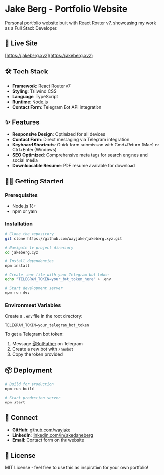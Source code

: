 # Jake Berg - Portfolio Website

Personal portfolio website built with React Router v7, showcasing my work as a Full Stack Developer.

## 🚀 Live Site

[https://jakeberg.xyz](https://jakeberg.xyz)

## 🛠 Tech Stack

- **Framework**: React Router v7
- **Styling**: Tailwind CSS
- **Language**: TypeScript
- **Runtime**: Node.js
- **Contact Form**: Telegram Bot API integration

## ✨ Features

- **Responsive Design**: Optimized for all devices
- **Contact Form**: Direct messaging via Telegram integration
- **Keyboard Shortcuts**: Quick form submission with Cmd+Return (Mac) or Ctrl+Enter (Windows)
- **SEO Optimized**: Comprehensive meta tags for search engines and social media
- **Downloadable Resume**: PDF resume available for download

## 🏃‍♂️ Getting Started

### Prerequisites

- Node.js 18+
- npm or yarn

### Installation

```bash
# Clone the repository
git clone https://github.com/wayjake/jakeberg.xyz.git

# Navigate to project directory
cd jakeberg.xyz

# Install dependencies
npm install

# Create .env file with your Telegram bot token
echo "TELEGRAM_TOKEN=your_bot_token_here" > .env

# Start development server
npm run dev
```

### Environment Variables

Create a `.env` file in the root directory:

```env
TELEGRAM_TOKEN=your_telegram_bot_token
```

To get a Telegram bot token:
1. Message [@BotFather](https://t.me/botfather) on Telegram
2. Create a new bot with `/newbot`
3. Copy the token provided

## 📦 Deployment

```bash
# Build for production
npm run build

# Start production server
npm start
```

## 🤝 Connect

- **GitHub**: [github.com/wayjake](https://github.com/wayjake)
- **LinkedIn**: [linkedin.com/in/jakedaneberg](https://www.linkedin.com/in/jakedaneberg)
- **Email**: Contact form on the website

## 📄 License

MIT License - feel free to use this as inspiration for your own portfolio!